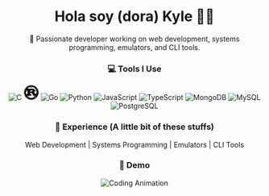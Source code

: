 <h1 align="center">Hola soy (dora) Kyle 👨‍💻</h1>

<div align="center">
  🚀 Passionate developer working on web development, systems programming, emulators, and CLI tools.
</div>

<h3 align="center">💻 Tools I Use</h3>

<div align="center">
  <img src="https://cdn.jsdelivr.net/gh/devicons/devicon/icons/c/c-original.svg" height="30" alt="C" />
  <img src="https://github.com/devicons/devicon/blob/v2.16.0/icons/rust/rust-original.svg" height="30" alt="Rust" />
  <img src="https://cdn.jsdelivr.net/gh/devicons/devicon/icons/go/go-original.svg" height="30" alt="Go" />
  <img src="https://cdn.jsdelivr.net/gh/devicons/devicon/icons/python/python-original.svg" height="30" alt="Python" />
  <img src="https://cdn.jsdelivr.net/gh/devicons/devicon/icons/javascript/javascript-original.svg" height="30" alt="JavaScript" />
  <img src="https://cdn.jsdelivr.net/gh/devicons/devicon/icons/typescript/typescript-original.svg" height="30" alt="TypeScript" />
  <img src="https://cdn.jsdelivr.net/gh/devicons/devicon/icons/mongodb/mongodb-original.svg" height="30" alt="MongoDB" />
  <img src="https://cdn.jsdelivr.net/gh/devicons/devicon/icons/mysql/mysql-original.svg" height="30" alt="MySQL" />
  <img src="https://cdn.jsdelivr.net/gh/devicons/devicon/icons/postgresql/postgresql-original.svg" height="30" alt="PostgreSQL" />
</div>


<h3 align="center">🌟 Experience (A little bit of these stuffs)</h3>
<p align="center">
  Web Development | Systems Programming | Emulators | CLI Tools
</p>

<h3 align="center">🚀 Demo</h3>

<p align="center">
  <!-- You can replace this gif with one of your own coding/demo clips -->
  <img src="https://media.giphy.com/media/3o7btPCcdNniyf0ArS/giphy.gif" alt="Coding Animation" height="150" />
</p>
